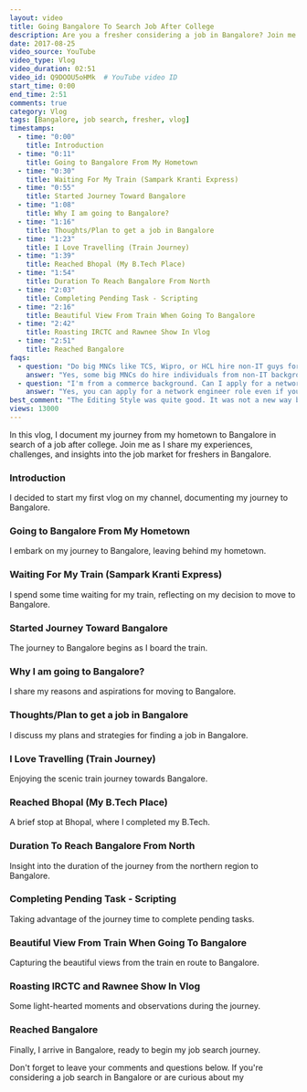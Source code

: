 ```yaml
---
layout: video
title: Going Bangalore To Search Job After College
description: Are you a fresher considering a job in Bangalore? Join me as I share my journey and insights into the job market for freshers. Whether you're moving to Bangalore or already job hunting here, this video is for you.
date: 2017-08-25
video_source: YouTube
video_type: Vlog
video_duration: 02:51
video_id: Q9DOOU5oHMk  # YouTube video ID
start_time: 0:00
end_time: 2:51
comments: true
category: Vlog
tags: [Bangalore, job search, fresher, vlog]
timestamps:
  - time: "0:00"
    title: Introduction
  - time: "0:11"
    title: Going to Bangalore From My Hometown
  - time: "0:30"
    title: Waiting For My Train (Sampark Kranti Express)
  - time: "0:55"
    title: Started Journey Toward Bangalore
  - time: "1:08"
    title: Why I am going to Bangalore?
  - time: "1:16"
    title: Thoughts/Plan to get a job in Bangalore
  - time: "1:23"
    title: I Love Travelling (Train Journey)
  - time: "1:39"
    title: Reached Bhopal (My B.Tech Place)
  - time: "1:54"
    title: Duration To Reach Bangalore From North
  - time: "2:03"
    title: Completing Pending Task - Scripting
  - time: "2:16"
    title: Beautiful View From Train When Going To Bangalore
  - time: "2:42"
    title: Roasting IRCTC and Rawnee Show In Vlog
  - time: "2:51"
    title: Reached Bangalore
faqs:
  - question: "Do big MNCs like TCS, Wipro, or HCL hire non-IT guys for IT jobs?"
    answer: "Yes, some big MNCs do hire individuals from non-IT backgrounds for IT jobs, especially for roles like network engineer. However, it depends on the specific requirements of the company and the skills and qualifications of the candidate."
  - question: "I'm from a commerce background. Can I apply for a network engineer role as a fresher?"
    answer: "Yes, you can apply for a network engineer role even if you're from a commerce background, especially if you have relevant skills and certifications. However, you may need to demonstrate your knowledge and expertise in networking during the interview process."
best_comment: "The Editing Style was quite good. It was not a new way but I have never seen an Indian YouTuber doing it before. The background music was quite powerful and energetic. And when the video sync with the music, ahh! satisfaction! You really did a good job pointing some minute things like the toilet one. The video was overall good and the voiceover was quite relaxing. #FromBhu"
views: 13000
---
```


In this vlog, I document my journey from my hometown to Bangalore in search of a job after college. Join me as I share my experiences, challenges, and insights into the job market for freshers in Bangalore.

### Introduction
I decided to start my first vlog on my channel, documenting my journey to Bangalore.

### Going to Bangalore From My Hometown
I embark on my journey to Bangalore, leaving behind my hometown.

### Waiting For My Train (Sampark Kranti Express)
I spend some time waiting for my train, reflecting on my decision to move to Bangalore.

### Started Journey Toward Bangalore
The journey to Bangalore begins as I board the train.

### Why I am going to Bangalore?
I share my reasons and aspirations for moving to Bangalore.

### Thoughts/Plan to get a job in Bangalore
I discuss my plans and strategies for finding a job in Bangalore.

### I Love Travelling (Train Journey)
Enjoying the scenic train journey towards Bangalore.

### Reached Bhopal (My B.Tech Place)
A brief stop at Bhopal, where I completed my B.Tech.

### Duration To Reach Bangalore From North
Insight into the duration of the journey from the northern region to Bangalore.

### Completing Pending Task - Scripting
Taking advantage of the journey time to complete pending tasks.

### Beautiful View From Train When Going To Bangalore
Capturing the beautiful views from the train en route to Bangalore.

### Roasting IRCTC and Rawnee Show In Vlog
Some light-hearted moments and observations during the journey.

### Reached Bangalore
Finally, I arrive in Bangalore, ready to begin my job search journey.

Don't forget to leave your comments and questions below. If you're considering a job search in Bangalore or are curious about my
